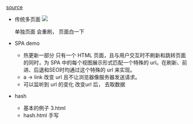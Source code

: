[source](https://juejin.cn/post/6844903890278694919)

- 传统多页面
  ![](https://raw.githubusercontent.com/chenqf/frontEndBlog/master/images/%E5%89%8D%E7%AB%AF%E8%B7%AF%E7%94%B1/1.png)

  单独页面 会重刷， 页面白一下

- SPA demo
  - 热更新一部分
  只有一个 HTML 页面，且与用户交互时不刷新和跳转页面的同时，为 SPA 中的每个视图展示形式匹配一个特殊的 url。在刷新、前进、后退和SEO时均通过这个特殊的 url 来实现。
  - a -> link
  改变 url 且不让浏览器像服务器发送请求。
  - 可以监听到 url 的变化
  改变url 后， 去取数据
  
- hash
  - 基本的例子 3.html 
  - hash.html 手写
  

